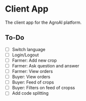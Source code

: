 # Client App

The client app for the AgroAI platform.

## To-Do

-   [ ] Switch language
-   [ ] Login/Logout
-   [ ] Farmer: Add new crop
-   [ ] Farmer: Ask question and answer
-   [ ] Farmer: View orders
-   [ ] Buyer: View orders
-   [ ] Buyer: Feed of crops
-   [ ] Buyer: Filters on feed of cropss
-   [ ] Add code splitting
